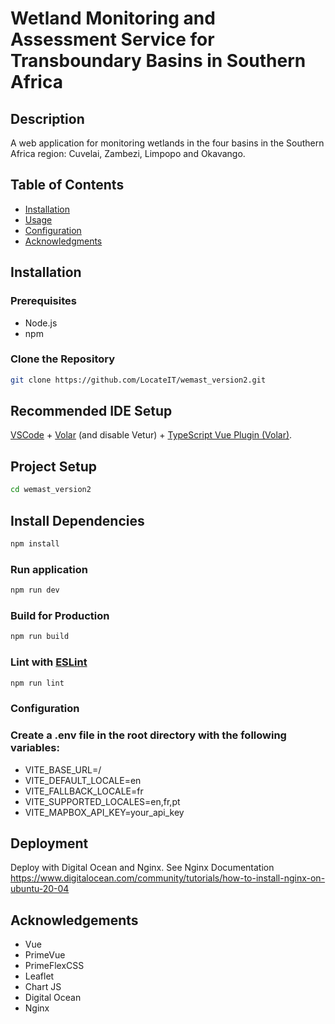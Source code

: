 # Wetland Monitoring and Assessment Service for Transboundary Basins in Southern Africa

## Description
A web application for monitoring wetlands in the four basins in the Southern Africa region: Cuvelai, Zambezi, Limpopo and Okavango.

## Table of Contents
- [Installation](#installation)
- [Usage](#usage)
- [Configuration](#configuration)
- [Acknowledgments](#acknowledgments)

## Installation
### Prerequisites
- Node.js
- npm


### Clone the Repository
```sh
git clone https://github.com/LocateIT/wemast_version2.git
```

## Recommended IDE Setup

[VSCode](https://code.visualstudio.com/) + [Volar](https://marketplace.visualstudio.com/items?itemName=Vue.volar) (and disable Vetur) + [TypeScript Vue Plugin (Volar)](https://marketplace.visualstudio.com/items?itemName=Vue.vscode-typescript-vue-plugin).



## Project Setup

```sh
cd wemast_version2
```


## Install Dependencies

```sh
npm install
```

### Run application

```sh
npm run dev
```

### Build for Production

```sh
npm run build
```

### Lint with [ESLint](https://eslint.org/)

```sh
npm run lint
```

### Configuration
### Create a .env file in the root directory with the following variables:

- VITE_BASE_URL=/
- VITE_DEFAULT_LOCALE=en
- VITE_FALLBACK_LOCALE=fr
- VITE_SUPPORTED_LOCALES=en,fr,pt
- VITE_MAPBOX_API_KEY=your_api_key

## Deployment
Deploy with Digital Ocean and Nginx. See Nginx Documentation https://www.digitalocean.com/community/tutorials/how-to-install-nginx-on-ubuntu-20-04

## Acknowledgements
- Vue
- PrimeVue
- PrimeFlexCSS
- Leaflet
- Chart JS
- Digital Ocean
- Nginx

